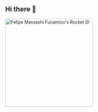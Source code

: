 ## Hi there 👋

<a href="https://app.rocketseat.com.br/me/felipefuka49"><img src="https://app.rocketseat.com.br/api/rocketid/share?slug=felipefuka49&type=card" width="280" alt="Felipe Massashi Fucamizu's Rocket ID"/></a>
